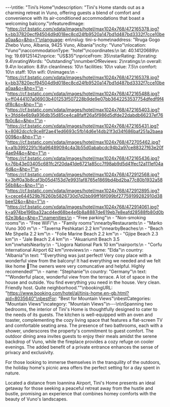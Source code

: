 ---\ntitle: "Tini’s Home"\ndescription: "Tini's Home stands out as a charming retreat in Vuno, offering guests a blend of comfort and convenience with its air-conditioned accommodations that boast a welcoming balcony."\nfeaturedImage: "https://cf.bstatic.com/xdata/images/hotel/max1024x768/472165378.jpg?k=bb37820ecf94504d9d018ec8cd24fb9520a147bd1d487bd3332f7cce10bea0aa&o=&hp=1"\nlanguage: en\nslug: tini-s-home\naddress: "Rruga Gogo Zhebo Vuno, Albania, 9425 Vuno, Albania"\ncity: "Vuno"\nlocation: "Vuno"\naccommodationType: "hotel"\ncoordinates:\n  lat: 40.14120689\n  lng: 19.69125142\nprice: "US$35"\npriceFrom: 35\nstarRating: 3\nrating: 9.4\nratingWords: "Outstanding"\nnumberOfReviews: 2\nratings:\n  overall: 9.4\n  location: 8.8\n  cleanliness: 10\n  facilities: 10\n  value: 7.5\n  comfort: 10\n  staff: 10\n  wifi: 0\nimages:\n  - "https://cf.bstatic.com/xdata/images/hotel/max1024x768/472165378.jpg?k=bb37820ecf94504d9d018ec8cd24fb9520a147bd1d487bd3332f7cce10bea0aa&o=&hp=1"\n  - "https://cf.bstatic.com/xdata/images/hotel/max1024x768/472165488.jpg?k=ff0444107a06903b401253f507228b9de9e07bb3642253537754dfedf9f4df8c&o=&hp=1"\n  - "https://cf.bstatic.com/xdata/images/hotel/max1024x768/472165403.jpg?k=3fdd4e6b9a936db35d85ce4ca8faff26a5f986d5dfde22dabdb66237ef76fb0c&o=&hp=1"\n  - "https://cf.bstatic.com/xdata/images/hotel/max1024x768/472165431.jpg?k=8082dccfc9ce8f2ae41ed6693c5fb14d6e14db21f3d34f686baf251a2baea009&o=&hp=1"\n  - "https://cf.bstatic.com/xdata/images/hotel/max1024x768/472705462.jpg?k=a1b3992291c16a96489094c4a3b55d0ababcdc94b2a97ce88327f63e20f4ae94&o=&hp=1"\n  - "https://cf.bstatic.com/xdata/images/hotel/max1024x768/472165436.jpg?k=76b43e03405c681fc2f20da41de6721a85cc7f98ab9d5d41fec12a111ef04a4d&o=&hp=1"\n  - "https://cf.bstatic.com/xdata/images/hotel/max1024x768/472912568.jpg?k=3bff0a3b8caf3b05d4153d7e9931af8765e1869bd4bd2ba77c80b1932a5856b8&o=&hp=1"\n  - "https://cf.bstatic.com/xdata/images/hotel/max1024x768/472912895.jpg?k=cece644529b76260b5826730d7d2bb99ff16f099bf27759199282910d38bee12&o=&hp=1"\n  - "https://cf.bstatic.com/xdata/images/hotel/max1024x768/472914061.jpg?k=a974be196ba32acd4ed68be4e6b8a8887de619eb7e8eafd28588fb80d0b62e3b&o=&hp=1"\namenities:\n  - "Free parking"\n  - "Non-smoking rooms"\n  - "Free WiFi"\n  - "Family rooms"\nnearbyRestaurants:\n  - "Marko Vuno 300 m"\n  - "Taverna Peshkatari 2.2 km"\nnearbyBeaches:\n  - "Beach Me Shpella 2.2 km"\n  - "Folie Marine Beach 2.2 km"\n  - "Gjipe Beach 2.3 km"\n  - "Jale Beach 2.4 km"\n  - "Akuariumit Beach 3.5 km"\nwhatsNearby:\n  - "Llogora National Park 10 km"\nairports:\n  - "Corfu International Airport 62 km"\nreviews:\n  - name: "Elda"\n    country: "Albania"\n    text: "“Everything was just perfect! Very cosy place with a wonderful view from the balcony! It had everything we needed and we felt like home 🙏The owners were very comuncative and helpful. Highly recomended!”"\n  - name: "Stephanie"\n    country: "Germany"\n    text: "“Wonderful place, wonderful view from the terrace. A lot of space in the house and outside. You find everything you need in the house. Very clean. Friendly host. Quite neighborhood.”"\nbookingURL: "https://www.booking.com/hotel/al/tinis-home.en-gb.html?aid=8035640"\nbestFor: "Best for Mountain Views"\nbestCategories: "Mountain Views"\ncategory: "Mountain Views"\n---\n\nSpanning two bedrooms, the interior of Tini's Home is thoughtfully designed to cater to the needs of its guests. The kitchen is well-equipped with an oven and toaster, complementing the cozy living space that features a flat-screen TV and comfortable seating area. The presence of two bathrooms, each with a shower, underscores the property's commitment to guest comfort. The outdoor dining area invites guests to enjoy their meals amidst the serene backdrop of Vuno, while the fireplace provides a cozy refuge on cooler evenings. The added benefit of a private entrance enhances the sense of privacy and exclusivity.

For those looking to immerse themselves in the tranquility of the outdoors, the holiday home's picnic area offers the perfect setting for a day spent in nature.

Located a distance from Ioannina Airport, Tini's Home presents an ideal getaway for those seeking a peaceful retreat away from the hustle and bustle, promising an experience that combines homey comforts with the beauty of Vuno's landscapes.